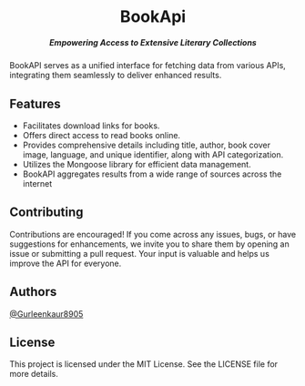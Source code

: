 <h1 align="center"> BookApi </h1>
<h5 align="center">Empowering Access to Extensive Literary Collections</h5>
BookAPI serves as a unified interface for fetching data from various APIs, integrating them seamlessly to deliver enhanced results.

## Features

* Facilitates download links for books.
* Offers direct access to read books online.
* Provides comprehensive details including title, author, book cover image, language, and unique identifier, along with API categorization.
* Utilizes the Mongoose library for efficient data management.
* BookAPI aggregates results from a wide range of sources across the internet
  
## Contributing

Contributions are encouraged! If you come across any issues, bugs, or have suggestions for enhancements, we invite you to share them by opening an issue or submitting a pull request. Your input is valuable and helps us improve the API for everyone.


## Authors

 [@Gurleenkaur8905](https://github.com/Gurleenkaur8905)

## License
This project is licensed under the MIT License. See the LICENSE file for more details.
